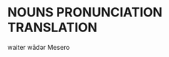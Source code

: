 
# NOUNS              PRONUNCIATION           TRANSLATION

waiter              wādər                    Mesero